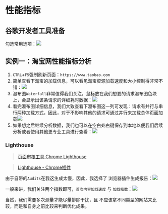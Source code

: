 # 性能指标
## 谷歌开发者工具准备
勾选常用选项：![](https://cdn.jsdelivr.net/gh/Huansheng1/myimg/PicGo/20201026225446.png)
## 实例一：淘宝网性能指标分析
1. `CTRL`+`F5`强制刷新页面：`https://www.taobao.com`
2. 简单查看下淘宝的加载信息，可以看见淘宝资源加载速度和大小控制得非常不错：![](https://cdn.jsdelivr.net/gh/Huansheng1/myimg/PicGo/20201026230628.png)
3. 瀑布图`Waterfall`非常值得我们关注，鼠标放在我们想要的请求瀑布图色块上，会显示出该条请求的详细耗时数据：![](https://cdn.jsdelivr.net/gh/Huansheng1/myimg/PicGo/20201026231532.png)
4. 看完瀑布图详细信息，我们大致查看下瀑布图这一列可发现：请求有并行与串行两种加载方式，因此，对于不影响其他的请求可通过并行来加载总体页面加载![](https://cdn.jsdelivr.net/gh/Huansheng1/myimg/PicGo/20201026232127.png)
5. 如果想之后继续分析数据，我们也可以在空白处右键保存到本地以便我们后续分析或者使用其他更专业工具进行查看：![](https://cdn.jsdelivr.net/gh/Huansheng1/myimg/PicGo/20201026232214.png)
### Lighthouse
> [页面审核工具 Chrome Lighthouse](https://segmentfault.com/a/1190000019539915)

> [Lighthouse - Chrome插件](https://chrome.google.com/webstore/detail/lighthouse/blipmdconlkpinefehnmjammfjpmpbjk/related)

由于自带的`Audits`在我这生成太慢，因此，我选择了 浏览器插件生成报告：![](https://cdn.jsdelivr.net/gh/Huansheng1/myimg/PicGo/20201026233905.png)

一般来讲，我们关注两个指数即可，`首次内容加载速度` 与 `加载指数`：![](https://cdn.jsdelivr.net/gh/Huansheng1/myimg/PicGo/20201026234136.png)

当然，我们需要多次测量才能尽量排除干扰，且 不应该拿不同类型的网站来比较，而是和自身之前比较来判断优化成果。

